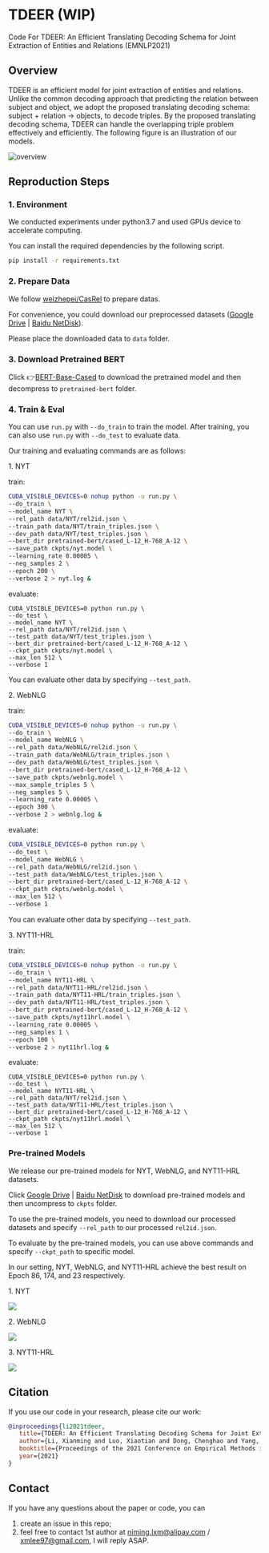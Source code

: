 # TDEER (WIP)

Code For TDEER: An Efficient Translating Decoding Schema for Joint Extraction of Entities and Relations (EMNLP2021)

## Overview

TDEER is an efficient model for joint extraction of entities and relations. Unlike the common decoding approach that predicting the relation between subject and object, we adopt the proposed translating decoding schema: subject + relation -> objects, to decode triples. By the proposed translating decoding schema, TDEER can handle the overlapping triple problem effectively and efficiently. The following figure is an illustration of our models.

![overview](docs/TDEER-Overview.png)

## Reproduction Steps

### 1. Environment


We conducted experiments under python3.7 and used GPUs device to accelerate computing. 

You can install the required dependencies by the following script.

```bash
pip install -r requirements.txt
```


### 2. Prepare Data

We follow [weizhepei/CasRel](https://github.com/weizhepei/CasRel) to prepare datas.

For convenience, you could download our preprocessed datasets ([Google Drive]() | [Baidu NetDisk]()).

Please place the downloaded data to `data` folder.


### 3. Download Pretrained BERT


Click 👉[BERT-Base-Cased](https://storage.googleapis.com/bert_models/2018_10_18/cased_L-12_H-768_A-12.zip) to download the pretrained model and then decompress to `pretrained-bert` folder.


### 4. Train & Eval

You can use `run.py` with `--do_train` to train the model. After training, you can also use `run.py` with `--do_test` to evaluate data.

Our training and evaluating commands are as follows:

1\. NYT

train:

```bash
CUDA_VISIBLE_DEVICES=0 nohup python -u run.py \
--do_train \
--model_name NYT \
--rel_path data/NYT/rel2id.json \
--train_path data/NYT/train_triples.json \
--dev_path data/NYT/test_triples.json \
--bert_dir pretrained-bert/cased_L-12_H-768_A-12 \
--save_path ckpts/nyt.model \
--learning_rate 0.00005 \
--neg_samples 2 \
--epoch 200 \
--verbose 2 > nyt.log &
```

evaluate:

```
CUDA_VISIBLE_DEVICES=0 python run.py \
--do_test \
--model_name NYT \
--rel_path data/NYT/rel2id.json \
--test_path data/NYT/test_triples.json \
--bert_dir pretrained-bert/cased_L-12_H-768_A-12 \
--ckpt_path ckpts/nyt.model \
--max_len 512 \
--verbose 1
```

You can evaluate other data by specifying `--test_path`.

2\. WebNLG

train:

```bash
CUDA_VISIBLE_DEVICES=0 nohup python -u run.py \
--do_train \
--model_name WebNLG \
--rel_path data/WebNLG/rel2id.json \
--train_path data/WebNLG/train_triples.json \
--dev_path data/WebNLG/test_triples.json \
--bert_dir pretrained-bert/cased_L-12_H-768_A-12 \
--save_path ckpts/webnlg.model \
--max_sample_triples 5 \
--neg_samples 5 \
--learning_rate 0.00005 \
--epoch 300 \
--verbose 2 > webnlg.log &
```

evaluate:

```bash
CUDA_VISIBLE_DEVICES=0 python run.py \
--do_test \
--model_name WebNLG \
--rel_path data/WebNLG/rel2id.json \
--test_path data/WebNLG/test_triples.json \
--bert_dir pretrained-bert/cased_L-12_H-768_A-12 \
--ckpt_path ckpts/webnlg.model \
--max_len 512 \
--verbose 1
```

You can evaluate other data by specifying `--test_path`.


3\. NYT11-HRL

train:

```bash
CUDA_VISIBLE_DEVICES=0 nohup python -u run.py \
--do_train \
--model_name NYT11-HRL \
--rel_path data/NYT11-HRL/rel2id.json \
--train_path data/NYT11-HRL/train_triples.json \
--dev_path data/NYT11-HRL/test_triples.json \
--bert_dir pretrained-bert/cased_L-12_H-768_A-12 \
--save_path ckpts/nyt11hrl.model \
--learning_rate 0.00005 \
--neg_samples 1 \
--epoch 100 \
--verbose 2 > nyt11hrl.log &
```

evaluate:

```
CUDA_VISIBLE_DEVICES=0 python run.py \
--do_test \
--model_name NYT11-HRL \
--rel_path data/NYT/rel2id.json \
--test_path data/NYT11-HRL/test_triples.json \
--bert_dir pretrained-bert/cased_L-12_H-768_A-12 \
--ckpt_path ckpts/nyt11hrl.model \
--max_len 512 \
--verbose 1
```


### Pre-trained Models

We release our pre-trained models for NYT, WebNLG, and NYT11-HRL datasets.

Click [Google Drive]() \| [Baidu NetDisk]() to download pre-trained models and then uncompress to `ckpts` folder.

To use the pre-trained models, you need to download our processed datasets and specify `--rel_path` to our processed `rel2id.json`.

To evaluate by the pre-trained models, you can use above commands and specify `--ckpt_path` to specific model.


In our setting, NYT, WebNLG, and NYT11-HRL achieve the best result on Epoch 86, 174, and 23 respectively.

1\. NYT

![](docs/nyt_train_screenshot.png)

2\. WebNLG

![](docs/webnlg_train_screenshot.png)

3\. NYT11-HRL

![](docs/nyt11hrl_train_screenshot.png)


## Citation

If you use our code in your research, please cite our work:


```bibtex
@inproceedings{li2021tdeer,
   title={TDEER: An Efficient Translating Decoding Schema for Joint Extraction of Entities and Relations},
   author={Li, Xianming and Luo, Xiaotian and Dong, Chenghao and Yang, Daichuan and Luan, Beidi and He, Zhen},
   booktitle={Proceedings of the 2021 Conference on Empirical Methods in Natural Language Processing (EMNLP)},
   year={2021}
}
```

## Contact

If you have any questions about the paper or code, you can

1) create an issue in this repo;
2) feel free to contact 1st author at niming.lxm@alipay.com / xmlee97@gmail.com, I will reply ASAP.
